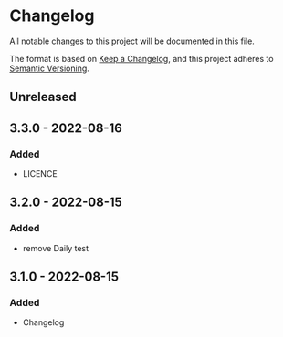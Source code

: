 # Changelog

All notable changes to this project will be documented in this file.

The format is based on [Keep a Changelog](https://keepachangelog.com/en/1.0.0/),
and this project adheres to [Semantic Versioning](https://semver.org/spec/v2.0.0.html).

## Unreleased

## 3.3.0 - 2022-08-16
### Added
- LICENCE

## 3.2.0 - 2022-08-15
### Added
- remove Daily test

## 3.1.0 - 2022-08-15
### Added
- Changelog
